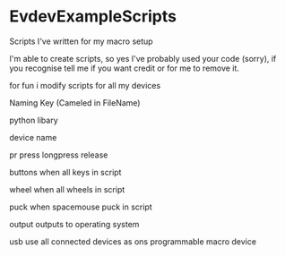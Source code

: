 # EvdevExampleScripts
Scripts I've written for my macro setup

I'm able to create scripts, so yes I've probably used your code (sorry), if you recognise tell me if you want credit or for me to remove it.

for fun i modify scripts for all my devices

Naming Key (Cameled in FileName)

python libary

device name

pr		press longpress release 

buttons 	when all keys in script

wheel		when all wheels in script

puck		when spacemouse puck in script


output		outputs to operating system 

usb		use all connected devices as ons programmable macro device 


